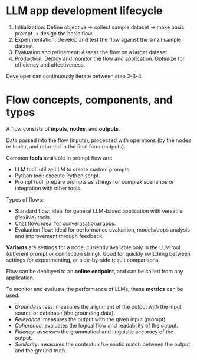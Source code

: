 # LLM app development lifecycle
1. Initialization: Define objective -> collect sample dataset -> make basic prompt -> design the basic flow.
2. Experimentation: Develop and test the flow against the small sample dataset.
3. Evaluation and refinement: Assess the flow on a larger dataset.
4. Production: Deploy and monitor the flow and application. Optimize for efficiency and affectiveness.

Developer can continuously iterate between step 2-3-4.

# Flow concepts, components, and types
A flow consists of **inputs**, **nodes**, and **outputs**.

Data passed into the flow (inputs), processed with operations (by the nodes or tools), and returned in the final form (outputs).

Common **tools** available in prompt flow are:
- LLM tool: utilize LLM to create custom prompts.
- Python tool: execute Python script.
- Prompt tool: prepare prompts as strings for complex scenarios or integration with other tools.

Types of flows:
- Standard flow: ideal for general LLM-based application with versatile (flexible) tools.
- Chat flow: ideal for converasational apps.
- Evaluation flow: ideal for performance evaluation, models/apps analysis and improvement through feedback.

**Variants** are settings for a node, currently available only in the LLM tool (different prompt or connection string). Good for quickly switching between settings for experimenting, or side-by-side result comparisons.

Flow can be deployed to an **online endpoint**, and can be called from any application.

To monitor and evaluate the performance of LLMs, these **metrics** can be used:
- *Groundessness*: measures the alignment of the output with the input source or database (the grounding data).
- *Relevance*: measures the output with the given input (prompt).
- *Coherence*: evaluates the logical flow and readability of the output.
- *Fluency*: assesses the grammatical and linguistic accuracy of the output.
- *Similarity*: measures the contextual/semantic match between the output and the ground truth.


